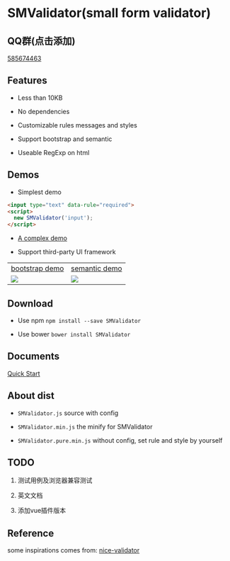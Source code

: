 # SMValidator(small form validator)

## QQ群(点击添加) 
[585674463](http://jq.qq.com/?_wv=1027&k=40WxN5s)

## Features
- Less than 10KB

- No dependencies

- Customizable rules messages and styles

- Support bootstrap and semantic

- Useable RegExp on html

## Demos
- Simplest demo

``` html
<input type="text" data-rule="required">
<script>
  new SMValidator('input');
</script>
```

- [A complex demo](https://wldragon.github.io/SMValidator/)

- Support third-party UI framework
<table>
    <tr>
      <td><a href="https://wldragon.github.io/SMValidator/bootstrap/">bootstrap demo</a></td>
      <td><a href="https://wldragon.github.io/SMValidator/semantic/">semantic demo</a></td>
    </tr>
    <tr>
      <td><img src="https://wldragon.github.io/SMValidator/bootstrap/scan.png"></td>
      <td><img src="https://wldragon.github.io/SMValidator/semantic/scan.png"></td>
    </tr>
</table>

## Download
- Use npm ```npm install --save SMValidator```

- Use bower ```bower install SMValidator```

## Documents
[Quick Start](https://github.com/WLDragon/SMValidator/wiki/%E5%BF%AB%E9%80%9F%E5%BC%80%E5%A7%8B)

## About dist
- `SMValidator.js` source with config

- `SMValidator.min.js` the minify for SMValidator

- `SMValidator.pure.min.js` without config, set rule and style by yourself

## TODO
1. 测试用例及浏览器兼容测试

2. 英文文档

3. 添加vue插件版本

## Reference
some inspirations comes from: [nice-validator](https://github.com/niceue/nice-validator)